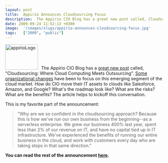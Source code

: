 ```yaml
---
layout: post
title:  Appirio Announces Cloudsourcing Focus
description:  The Appirio CIO Blog has a great new post called, Cloudsourcing- Where Cloud Computing Meets Outsourcing. Some organizational changes have been to focus on this emerging segment of the cloud market. How do CIO move their IT assets to clouds like Salesforce, Amazon, and Google? Whats the roadmap look like? What are the risks? What are the benefits? The article helps to kickoff this conversation. This is my favorite part of the announcement-  Why are we so confident in the cloudsourcing approach?
date: 2009-09-24 11:52:13 +0300
image:  '/images/slugs/appirio-announces-cloudsourcing-focus.jpg'
tags:   ["2009", "public"]
---
```

<p><a href="http://res.cloudinary.com/blog-jeffdouglas-com/image/upload/v1400399535/appiriologo_gvt1cp.png"><img class="alignleft size-thumbnail wp-image-962" style="padding-right:10px;" title="appirioLogo" src="http://res.cloudinary.com/blog-jeffdouglas-com/image/upload/c_crop,h_704,w_704,x_106,y_0/h_150,w_150/v1400399535/appiriologo_gvt1cp.png" alt="appirioLogo" width="105" height="81" /></a>The Appirio CIO Blog has a <a href="http://blog.appirio.com/2009/09/cloudsourcing-where-cloud-computing.html" target="_blank">great new post</a> called, "Cloudsourcing: Where Cloud Computing Meets Outsourcing". <a href="http://www.appirio.com/company/press/2009_0923leadership.php" target="_blank">Some organizational changes</a> have been to focus on this emerging segment of the cloud market. How do CIO move their IT assets to clouds like Salesforce, Amazon, and Google? What's the roadmap look like? What are the risks? What are the benefits? The article helps to kickoff this conversation.</p>
<p>This is my favorite part of the announcement:</p>
<blockquote>"Why are we so confident in the cloudsourcing approach? Because this is how we've run our own business from the beginning--as a serverless enterprise. We grew our business 400% last year, spent less than 2% of our revenue on IT, and have no capital tied up in IT infrastructure. We've experienced the benefits of running our entire business in the cloud, and work with customers every day who are taking steps in that same direction."</blockquote>
<strong>You can read the rest of the announcement </strong><a href="http://blog.appirio.com/2009/09/cloudsourcing-where-cloud-computing.html" target="_blank"><strong>here</strong></a><strong>.</strong>
